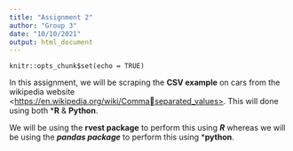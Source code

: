 ```yaml
---
title: "Assignment 2"
author: "Group 3"
date: "10/10/2021"
output: html_document
---
```


```{r setup, include=FALSE}
knitr::opts_chunk$set(echo = TRUE)
```

In this assignment, we will be scraping the **CSV example** on cars from the wikipedia website <https://en.wikipedia.org/wiki/Commaseparated_values>. This will done using both ***R** & **Python**. 

We will be using the **rvest package** to perform this using ***R*** whereas we will be using the ***pandas package*** to perform this using ***python**. 